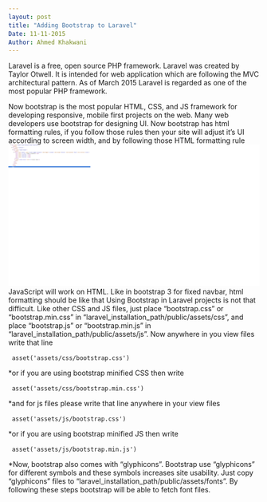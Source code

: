```yaml
---
layout: post
title: "Adding Bootstrap to Laravel"
Date: 11-11-2015
Author: Ahmed Khakwani 
---
```

Laravel is a free, open source PHP framework. Laravel was created by Taylor Otwell. It is intended for web application which are following the MVC architectural pattern. As of March 2015 Laravel is regarded as one of the most popular PHP framework. 

Now bootstrap is the most popular HTML, CSS, and JS framework for developing responsive, mobile first projects on the web. Many web developers use bootstrap for designing UI. Now bootstrap has html formatting rules, if you follow those rules then your site will adjust it’s UI according to screen width, and by following those HTML formatting rule
![alt text](https://raw.githubusercontent.com/Sakina-Murtaza/image/607765171a1a9b81afbb63ca97f86714903d0b87/bootstrap-code1.png) 
JavaScript will work on HTML. Like in bootstrap 3 for fixed navbar, html formatting should be like that 
Using Bootstrap in Laravel projects is not that difficult. Like other CSS and JS files, just place “bootstrap.css” or “bootstrap.min.css” in “laravel_installation_path/public/assets/css”, and place “bootstrap.js” or “bootstrap.min.js” in “laravel_installation_path/public/assets/js”. Now anywhere in you view files write that line 
<pre><code> asset('assets/css/bootstrap.css')</code></pre>
*or if you are using bootstrap minified CSS then write
<pre><code> asset('assets/css/bootstrap.min.css')</code></pre>
*and for js files please write that line anywhere in your view files
<pre><code> asset('assets/js/bootstrap.css')</code></pre>
*or if you are using bootstrap minified JS then write
<pre><code> asset('assets/js/bootstrap.min.js')</code></pre>
*Now, bootstrap also comes with “glyphicons”. Bootstrap use “glyphicons” for different symbols and these symbols increases site usability. Just copy “glyphicons” files to “laravel_installation_path/public/assets/fonts”. By following these steps bootstrap will be able to fetch font files. 